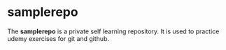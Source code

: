 # samplerepo
The **samplerepo** is a private self learning repository.
It is used to practice udemy exercises for git and github.
